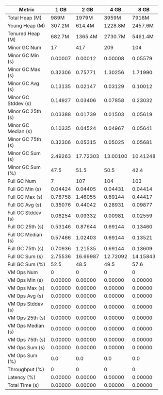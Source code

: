 | Metric | 1 GB | 2 GB | 4 GB | 8 GB |
|------|----|----|----|----|
| Total Heap (M) | 989M | 1979M | 3959M | 7918M |
| Young Heap (M) | 307.2M | 614.4M | 1228.8M | 2457.6M |
| Tenured Heap (M) | 682.7M | 1365.4M | 2730.7M | 5461.4M |
| Minor GC Num | 17 | 417 | 209 | 104 |
| Minor GC Min (s) | 0.00007 | 0.00012 | 0.00008 | 0.05579 |
| Minor GC Max (s) | 0.32306 | 0.75771 | 1.30256 | 1.71990 |
| Minor GC Avg (s) | 0.13135 | 0.02147 | 0.03129 | 0.10012 |
| Minor GC Stddev (s) | 0.14927 | 0.03406 | 0.07858 | 0.23032 |
| Minor GC 25th (s) | 0.03388 | 0.01739 | 0.01503 | 0.05619 |
| Minor GC Median (s) | 0.10335 | 0.04524 | 0.04967 | 0.05641 |
| Minor GC 75th (s) | 0.32306 | 0.05315 | 0.05025 | 0.05681 |
| Minor GC Sum (s) | 2.49263 | 17.72303 | 13.00100 | 10.41248 |
| Minor GC Sum (%) | 47.5 | 51.5 | 50.5 | 42.4 |
| Full GC Num | 7 | 107 | 104 | 103 |
| Full GC Min (s) | 0.04424 | 0.04405 | 0.04431 | 0.04414 |
| Full GC Max (s) | 0.78758 | 1.46055 | 0.69144 | 0.44417 |
| Full GC Avg (s) | 0.35076 | 0.44042 | 0.28931 | 0.09877 |
| Full GC Stddev (s) | 0.06254 | 0.09332 | 0.00981 | 0.02559 |
| Full GC 25th (s) | 0.53146 | 0.87644 | 0.69144 | 0.13460 |
| Full GC Median (s) | 0.57466 | 1.02403 | 0.69144 | 0.13521 |
| Full GC 75th (s) | 0.70936 | 1.21535 | 0.69144 | 0.13609 |
| Full GC Sum (s) | 2.75536 | 16.69987 | 12.72092 | 14.15843 |
| Full GC Sum (%) | 52.5 | 48.5 | 49.5 | 57.6 |
| VM Ops Num | 0 | 0 | 0 | 0 |
| VM Ops Min (s) | 0.00000 | 0.00000 | 0.00000 | 0.00000 |
| VM Ops Max (s) | 0.00000 | 0.00000 | 0.00000 | 0.00000 |
| VM Ops Avg (s) | 0.00000 | 0.00000 | 0.00000 | 0.00000 |
| VM Ops Stddev (s) | 0.00000 | 0.00000 | 0.00000 | 0.00000 |
| VM Ops 25th (s) | 0.00000 | 0.00000 | 0.00000 | 0.00000 |
| VM Ops Median (s) | 0.00000 | 0.00000 | 0.00000 | 0.00000 |
| VM Ops 75th (s) | 0.00000 | 0.00000 | 0.00000 | 0.00000 |
| VM Ops Sum (s) | 0.00000 | 0.00000 | 0.00000 | 0.00000 |
| VM Ops Sum (%) | 0.0 | 0.0 | 0.0 | 0.0 |
| Throughput (%) | 0 | 0 | 0 | 0 |
| Latency (%) | 0.00000 | 0.00000 | 0.00000 | 0.00000 |
| Total Time (s) | 0.00000 | 0.00000 | 0.00000 | 0.00000 |

